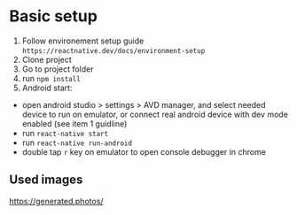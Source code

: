 # Basic setup

1. Follow environement setup guide `https://reactnative.dev/docs/environment-setup`
2. Clone project
3. Go to project folder
4. run `npm install`
5. Android start:
 - open android studio > settings > AVD manager, and select needed device to run on emulator, or connect real android device with dev mode enabled (see item 1 guidline)
 - run `react-native start` 
 - run `react-native run-android` 
 - double tap `r` key on emulator to open console debugger in chrome


## Used images
https://generated.photos/
